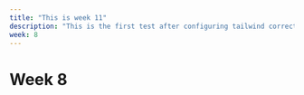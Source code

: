 ```yaml
---
title: "This is week 11"
description: "This is the first test after configuring tailwind correctly"
week: 8
---
```

# Week 8